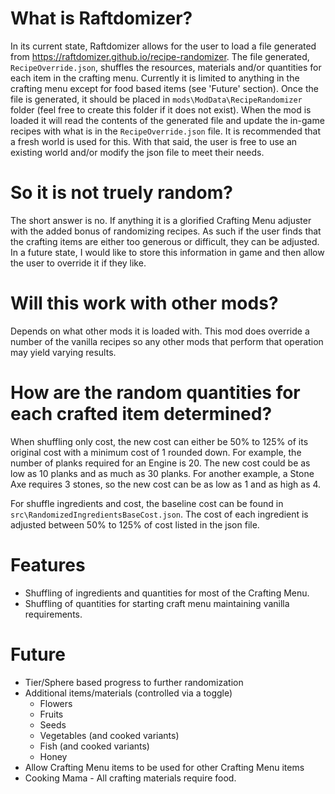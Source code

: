 # What is Raftdomizer?

In its current state, Raftdomizer allows for the user to load a file generated from https://raftdomizer.github.io/recipe-randomizer. The file generated, `RecipeOverride.json`, shuffles the resources, materials and/or quantities for each item in the crafting menu. Currently it is limited to anything in the crafting menu except for food based items (see 'Future' section). Once the file is generated, it should be placed in `mods\ModData\RecipeRandomizer` folder (feel free to create this folder if it does not exist). When the mod is loaded it will read the contents of the generated file and update the in-game recipes with what is in the `RecipeOverride.json` file. It is recommended that a fresh world is used for this. With that said, the user is free to use an existing world and/or modify the json file to meet their needs.
# So it is not truely random?
The short answer is no. If anything it is a glorified Crafting Menu adjuster with the added bonus of randomizing recipes. As such if the user finds that the crafting items are either too generous or difficult, they can be adjusted. In a future state, I would like to store this information in game and then allow the user to override it if they like.

# Will this work with other mods?
Depends on what other mods it is loaded with. This mod does override a number of the vanilla recipes so any other mods that perform that operation may yield varying results.

# How are the random quantities for each crafted item determined?
When shuffling only cost, the new cost can either be 50% to 125% of its original cost with a minimum cost of 1 rounded down. For example, the number of planks required for an Engine is 20. The new cost could be as low as 10 planks and as much as 30 planks. For another example, a Stone Axe requires 3 stones, so the new cost can be as low as 1 and as high as 4.

For shuffle ingredients and cost, the baseline cost can be found in `src\RandomizedIngredientsBaseCost.json`. The cost of each ingredient is adjusted between 50% to 125% of cost listed in the json file.

# Features
 - Shuffling of ingredients and quantities for most of the Crafting Menu.
 - Shuffling of quantities for starting craft menu maintaining vanilla requirements.

# Future
 - Tier/Sphere based progress to further randomization
 - Additional items/materials (controlled via a toggle)
   - Flowers
   - Fruits
   - Seeds
   - Vegetables (and cooked variants)
   - Fish (and cooked variants)
   - Honey
 - Allow Crafting Menu items to be used for other Crafting Menu items
 - Cooking Mama - All crafting materials require food.